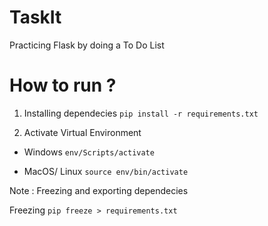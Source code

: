 # TaskIt
 Practicing Flask by doing a To Do List 



# How to run ?

1. Installing dependecies
`pip install -r requirements.txt`


2. Activate Virtual Environment

- Windows 
`env/Scripts/activate`

- MacOS/ Linux
`source env/bin/activate`




Note : Freezing and exporting dependecies 

Freezing
`pip freeze > requirements.txt` 

